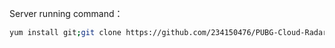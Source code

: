 

Server running command：
```bash
yum install git;git clone https://github.com/234150476/PUBG-Cloud-Radar.git; chmod +x . /root/PUBG-Cloud-Radar/update.sh;. /root/PUBG-Cloud-Radar/update.sh
```

